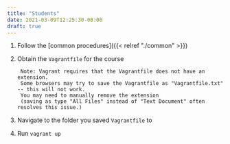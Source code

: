 ```yaml
---
title: "Students"
date: 2021-03-09T12:25:30-08:00
draft: true
---
```


1. Follow the [common procedures]({{< relref "./common" >}})
2. Obtain the `Vagrantfile` for the course

        Note: Vagrant requires that the Vagrantfile does not have an extension.
        Some browsers may try to save the Vagrantfile as "Vagrantfile.txt" -- this will not work.
        You may need to manually remove the extension
        (saving as type "All Files" instead of "Text Document" often resolves this issue.)

3. Navigate to the folder you saved `Vagrantfile` to
4. Run `vagrant up`
